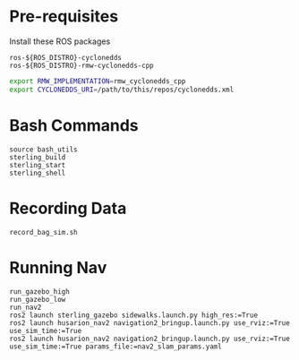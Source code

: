 # Pre-requisites
Install these ROS packages  
```
ros-${ROS_DISTRO}-cyclonedds
ros-${ROS_DISTRO}-rmw-cyclonedds-cpp
```
```bash 
export RMW_IMPLEMENTATION=rmw_cyclonedds_cpp
export CYCLONEDDS_URI=/path/to/this/repos/cyclonedds.xml
```

# Bash Commands
```
source bash_utils
sterling_build
sterling_start
sterling_shell
```

# Recording Data
```
record_bag_sim.sh
```

# Running Nav
```
run_gazebo_high
run_gazebo_low
run_nav2
ros2 launch sterling_gazebo sidewalks.launch.py high_res:=True
ros2 launch husarion_nav2 navigation2_bringup.launch.py use_rviz:=True use_sim_time:=True
ros2 launch husarion_nav2 navigation2_bringup.launch.py use_rviz:=True use_sim_time:=True params_file:=nav2_slam_params.yaml
```